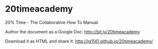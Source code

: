 20timeacademy
=============

20% Time - The Collaborative How To Manual

Author the document as a Google Doc: http://bit.ly/20timeacademy

Download it as HTML and share it: http://jg1141.github.io/20timeacademy/
